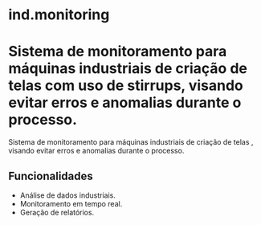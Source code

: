 # ind.monitoring

Sistema de monitoramento para máquinas industriais de criação de telas com uso de stirrups, visando evitar erros e anomalias durante o processo.
=======
Sistema de monitoramento para máquinas industriais de criação de telas , visando evitar erros e anomalias durante o processo.

## Funcionalidades

- Análise de dados industriais.
- Monitoramento em tempo real.
- Geração de relatórios.


